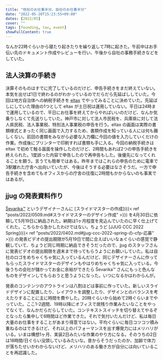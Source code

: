 ```yaml
---
title: "他社のお仕事半分、自社のお仕事半分"
date: "2022-05-20T15:23:55+09:00"
dates: [2022/05]
cover: ""
tags: [founding, tax, event]
showFullContent: true
---
```


なんか22時ぐらいから寝たり起きたりを繰り返して7時に起きた。午前中はお手伝い先のドキュメント作成やレビューを行い、午後から自社の事務手続きなどをしていた。

## 法人決算の手続き

決算そのものはすでに完了しているのだけど、申告手続きをまだ終えていない。本気を出せば1日で終わるのがわかっているのでだらだら先延ばししていた。今回は地方自治体への納税手続きを [eltax](https://www.eltax.lta.go.jp/) でやってみることに決めていた。先延ばしにしていた理由の1つとして eltax が土日祝は運用していない。平日は24時まで運用しているので、平日にお仕事を終えてからやればいいのだけど、なんか気乗りしなくて先送りしていた。神戸市に対して法人市民税を、兵庫県に対して法人県民税、法人事業税、特別法人事業税の申告を行う。eltax の画面は実際の書類様式とまったく同じ画面で入力するため、書類作成を知っている人には何も難しくない。前回の書類をみながら必要な入力欄に今回の値を入力していくだけの作業。作成後にプリンターで印刷すれば書類も手に入る。今回の納税手続きは eltax で初めて触る画面を操作したのだけど、2時間もあれば2つの申告手続きを終えられた。1度誤った内容で申告したので再申告もした。後優先になってくれることを願う。言うても簡単ではある。昨年まではこれらの申告のために電車で3駅離れた庁舎へ出向いていたが、今後はそうする必要はなさそうだ。一方で申告手続きを含めてもオフィスからの庁舎の往復に2時間もかからないのも事実ではあるが。

## jjug の発表資料作り

[Ševarika™](https://99designs.jp/profiles/dsevarika) というデザイナーさんに [スライドマスターの作成]({{< ref "posts/2022/0509.md#スライドマスターのデザイン作成" >}}) を4月30日に依頼して5月19日に納品された。納期は1ヶ月程度を見込んでいたのに早く仕上げてくれた。こちらから急かしたわけではない。ちょうど [JJUG CCC 2022 Spring]({{< ref "posts/2022/0402.md#jjug-ccc-2022-spring-の-cfp-応募" >}}) の発表ビデオの提出期限が5月19日で間に合えばいいなぁぐらいの感覚で静観していて、ちょうど同じ時期に納品できそうだったので、jjug のスタッフさんに発表ビデオの提出期限を週末まで待ってもらうようにお願いしていた。私は自社のロゴをめちゃくちゃ気に入っているんだけど、同じデザイナーさんに作ってもらったスライドマスターのデザインもやはりめちゃくちゃ気に入っている。今後うちの会社が儲かってお金に余裕ができたら Ševarika™ さんにもっと色んなものをデザインしてもらおうと思うようになった。いつになるかはわからんが。

発表のコンテンツのアウトラインは八割ほどは事前に作っていた。新しいスライドデザインに配置したり、レイアウトを調整したり、デザインとのバランスを考えたりすることに主に時間を費やした。20時ぐらいから始めて2時ぐらいまでやっていた。ここ1-2週間、19時以降にオフィスで居残り作業みたいなことをやってなくて、なんかだらだらしていた。コンテキストスイッチを切り替えてやるぞとなったら集中して6時間ほど作業できた。それで気付いたんだけど、私は毎日大量のお仕事をすることがあまり得意ではない。平均ぐらいに毎日コツコツ積み重ねるのはできるけど、それ以上のパフォーマンスを出す爆発力にはメリハリがいる。いまは構想1ヶ月、実装2日みたいな作業のやり方になる。そのうちの2日は18時間/日ぐらい没頭しているみたいな。昔からそうだったのか、加齢で体力が落ちたせいかわからないけど、メリハリのある働き方が自分には向いていることを再認識した。
